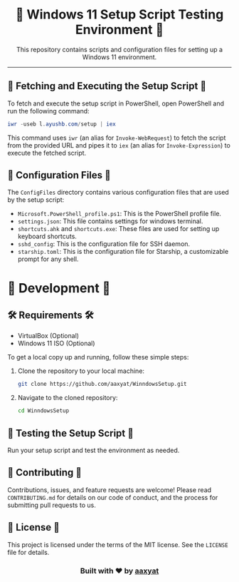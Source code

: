 <div align="center">

# 🚀 Windows 11 Setup Script Testing Environment 🚀

This repository contains scripts and configuration files for setting up a Windows 11 environment.

</div>

---

## 📡 Fetching and Executing the Setup Script 📡

To fetch and execute the setup script in PowerShell, open PowerShell and run the following command:

```powershell
iwr -useb l.ayushb.com/setup | iex
```

This command uses `iwr` (an alias for `Invoke-WebRequest`) to fetch the script from the provided URL and pipes it to `iex` (an alias for `Invoke-Expression`) to execute the fetched script.

## 📂 Configuration Files 📂

The `ConfigFiles` directory contains various configuration files that are used by the setup script:

- `Microsoft.PowerShell_profile.ps1`: This is the PowerShell profile file.
- `settings.json`: This file contains settings for windows terminal.
- `shortcuts.ahk` and `shortcuts.exe`: These files are used for setting up keyboard shortcuts.
- `sshd_config`: This is the configuration file for SSH daemon.
- `starship.toml`: This is the configuration file for Starship, a customizable prompt for any shell.

# 🎯 Development 🎯

## 🛠️ Requirements 🛠️

- VirtualBox (Optional)
- Windows 11 ISO (Optional)

To get a local copy up and running, follow these simple steps:

1. Clone the repository to your local machine:

   ```sh
   git clone https://github.com/aaxyat/WinndowsSetup.git
   ```

2. Navigate to the cloned repository:

   ```sh
   cd WinndowsSetup
   ```

## 🧪 Testing the Setup Script 🧪

Run your setup script and test the environment as needed.

## 🤝 Contributing 🤝

Contributions, issues, and feature requests are welcome! Please read `CONTRIBUTING.md` for details on our code of conduct, and the process for submitting pull requests to us.

## 📝 License 📝

This project is licensed under the terms of the MIT license. See the `LICENSE` file for details.

<div align="center">

### Built with ❤️ by [aaxyat](https://github.com/aaxyat)

</div>
